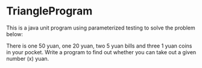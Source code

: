 # TriangleProgram
This is a java unit program using parameterized testing to solve the problem below:

There is one 50 yuan, one 20 yuan, two 5 yuan bills and three 1 yuan coins in your pocket. 
Write a program to find out whether you can take out a given number (x) yuan.
